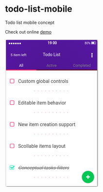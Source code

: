 # todo-list-mobile
Todo list mobile concept

Check out online [demo](http://codepen.io/linuxenko/full/ONwxeB/)

[![](https://raw.githubusercontent.com/c0ncept/todo-list-mobile/master/concept.png)](http://codepen.io/linuxenko/full/ONwxeB/)
